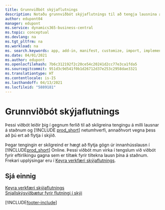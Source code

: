 ```yaml
---
title: Grunnviðbót skýjaflutnings
description: Notaðu grunnviðbót skýjaflutnings til að tengja lausnina á staðnum við Business Central Online.
author: edupont04
manager: edupont
ms.service: dynamics365-business-central
ms.topic: conceptual
ms.devlang: na
ms.tgt_pltfrm: na
ms.workload: na
ms. search.keywords: app, add-in, manifest, customize, import, implement
ms.date: 04/01/2021
ms.author: edupont
ms.openlocfilehash: 7b6c312192f2c20ce54c20241d2cc77e3ca1fda5
ms.sourcegitcommit: 951d3c9d541f0b1d26712d37e253c2958dae3321
ms.translationtype: HT
ms.contentlocale: is-IS
ms.lasthandoff: 04/13/2021
ms.locfileid: "5889181"
---
```

# <a name="cloud-migration-base-extension"></a>Grunnviðbót skýjaflutnings

Þessi viðbót leiðir þig í gegnum ferlið til að skilgreina tengingu á milli lausnar á staðnum og [!INCLUDE [prod_short](includes/prod_short.md)] netumhverfi, annaðhvort vegna þess að þú ert að flytja í skýið.  

Þegar tengingin er skilgreind er hægt að flytja gögn úr innanhússlausn í [!INCLUDE[prod_short](includes/prod_short.md)] Online. Þessi viðbót mun virka í tengslum við viðbót fyrir eftirlíkingu gagna sem er tiltæk fyrir tiltekna lausn þína á staðnum. Frekari upplýsingar eru í [Keyra verkfæri skýjaflutnings](/dynamics365/business-central/dev-itpro/administration/migration-tool).  

## <a name="see-also"></a>Sjá einnig

[Keyra verkfæri skýjaflutnings](/dynamics365/business-central/dev-itpro/administration/migration-tool)  
[Snjallskýsviðbætur fyrir flutningi í skýi](ui-extensions-data-replication.md)  


[!INCLUDE[footer-include](includes/footer-banner.md)]